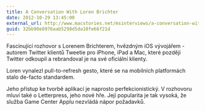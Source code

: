 ```yaml
---
title: A Conversation With Loren Brichter
date: 2012-10-29 13:45:00
external_url: http://www.macstories.net/msinterviews/a-conversation-with-loren-brichter/
guid: 32bb90e8976aab5298d5da10fe66f21d
---
```


Fascinující rozhovor s Lorenem Brichterem, hvězdným iOS vývojářem - autorem Twitter klientů Tweetie pro iPhone, iPad a Mac, které později Twitter odkoupil a rebrandoval je na své oficiální klienty.

Loren vynalezl pull-to-refresh gesto, které se na mobilních platformách stalo de-facto standardem.

Jeho přístup ke tvorbě aplikací je naprosto perfekcionistický. V rozhovoru mluví také o Letterpress, jeho nové hře. Její popularita je tak vysoká, že služba Game Center Applu nezvládá nápor požadavků.
